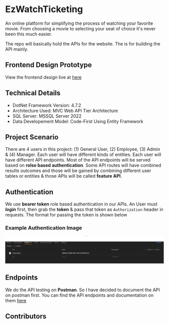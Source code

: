 # EzWatchTicketing

An online platform for simplifying the process of watching your favorite movie. From choosing a movie to selecting your seat of choice it's never been this much easier. 

The repo will basically hold the APIs for the website. The is for building the API mainly.

## Frontend Design Prototype

View the frontend design live at [here](https://www.figma.com/community/file/1271040730437769653)

## Technical Details

- DotNet Framework Version: 4.7.2
- Architecture Used: MVC Web API Tier Architecture
- SQL Server: MSSQL Server 2022
- Data Developement Model: Code-First Using Entity Framework

## Project Scenario

There are 4 users in this project: (1) General User, (2) Employee, (3) Admin & (4) Manager. Each user will have different kinds of entities. Each user will have different API endpoints. Most of the API endpoints will be served based on **rolse based authentication**. Some API routes will have combined results outcomes and those will be gained by combining different user tables or entities & those APIs will be called **feature API**. 

## Authentication

We use **bearer token** role based authentication in our APIs. An User must ***login*** first, then grab the **token** & pass that token as `Authorization` header in requests. The format for passing the token is shown below

### Example Authentication Image

![authentication example](../.github/images/EWT_API_Authentication_example.png)

## Endpoints

We do the API testing on **Postman**. So I have decided to document the API on postman first. You can find the API endpoints and documentation on them [here](https://documenter.getpostman.com/view/21420955/2s9Y5SWkpi)

## Contributors
